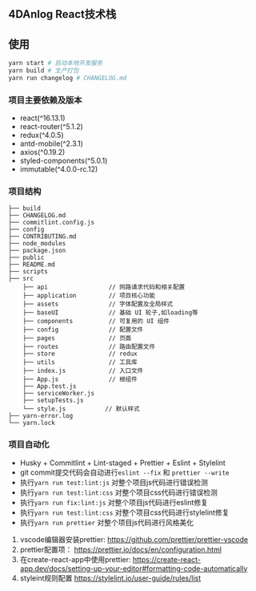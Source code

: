 ## 4DAnlog React技术栈

## 使用 
```bash
yarn start # 启动本地开发服务
yarn build # 生产打包
yarn run changelog # CHANGELOG.md
```

### 项目主要依赖及版本
+ react(^16.13.1)
+ react-router(^5.1.2)
+ redux(^4.0.5)
+ antd-mobile(^2.3.1)
+ axios(^0.19.2)
+ styled-components(^5.0.1)
+ immutable(^4.0.0-rc.12)

### 项目结构
```
├── build
├── CHANGELOG.md
├── commitlint.config.js
├── config
├── CONTRIBUTING.md
├── node_modules
├── package.json
├── public
├── README.md
├── scripts
├── src
    ├── api                 // 网路请求代码和相关配置
    ├── application         // 项目核心功能
    ├── assets              // 字体配置及全局样式
    ├── baseUI              // 基础 UI 轮子,如loading等
    ├── components          // 可复用的 UI 组件
    ├── config              // 配置文件
    ├── pages               // 页面
    ├── routes              // 路由配置文件
    ├── store               // redux
    ├── utils               // 工具库
    ├── index.js            // 入口文件
    ├── App.js              // 根组件
    ├── App.test.js
    ├── serviceWorker.js
    ├── setupTests.js
    └── style.js           // 默认样式
├── yarn-error.log
└── yarn.lock
```

### 项目自动化
- Husky + Commitlint + Lint-staged + Prettier + Eslint + Stylelint
- git commit提交代码会自动进行`eslint --fix` 和 `prettier --write`
- 执行`yarn run test:lint:js` 对整个项目js代码进行错误检测
- 执行`yarn run test:lint:css` 对整个项目css代码进行错误检测
- 执行`yarn run fix:lint:js` 对整个项目js代码进行eslint修复
- 执行`yarn run test:lint:css` 对整个项目css代码进行stylelint修复
- 执行`yarn run prettier` 对整个项目js代码进行风格美化

1. vscode编辑器安装prettier:   https://github.com/prettier/prettier-vscode
2. prettier配置项： https://prettier.io/docs/en/configuration.html
3. 在create-react-app中使用prettier:  https://create-react-app.dev/docs/setting-up-your-editor#formatting-code-automatically
4. styleint规则配置 https://stylelint.io/user-guide/rules/list
